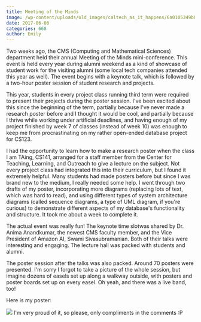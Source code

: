 ```yaml
---
title: Meeting of the Minds
image: /wp-content/uploads/old_images/caltech_as_it_happens/6a0105349b8251970b01bb09a00250970d.jpg
date: 2017-06-06
categories: 668
author: Emily
---
```



Two weeks ago, the CMS (Computing and Mathematical Sciences) department held their annual Meeting of the Minds mini-conference. This event is held every year during alumni weekend as a kind of showcase of student work for the visiting alumni (some local tech companies attended this year as well). The event begins with a keynote talk, which is followed by a two-hour poster session of student research and projects.

This year, students in every project class running third term were required to present their projects during the poster session. I've been excited about this since the beginning of the term, partially because I've never made a research poster before and I thought it would be cool, and partially because I thrive while working under artificial deadlines, and having enough of my project finished by week 7 of classes (instead of week 10) was enough to keep me from procrastinating on my rather open-ended database project for CS123.

I had the opportunity to learn how to make a research poster when the class I am TAing, CS141, arranged for a staff member from the Center for Teaching, Learning, and Outreach to give a lecture on the subject. Not every project class had integrated this into their curriculum, but I found it extremely helpful. Many students had made posters before but since I was brand new to the medium, I really needed some help. I went through two drafts of my poster, incorporating more diagrams (replacing lots of text, which was hard to read), and using different types of system architecture diagrams (called sequence diagrams, a type of UML diagram, if you're curious) to demonstrate different aspects of my database's functionality and structure. It took me about a week to complete it.

The actual event was really fun! The keynote time slotwas shared by Dr. Anima Anandkumar, the newest CMS faculty member, and the Vice President of Amazon AI, Swami Sivasubramanian. Both of their talks were interesting and engaging. The lecture hall was packed with students and alumni.

The poster session after the talks was also packed. Around 70 posters were presented. I'm sorry I forgot to take a picture of the whole session, but imagine dozens of easels set up along a walkway outside, with posters and poster boards set up on every easel. Oh yeah, and there was a live band, too!

Here is my poster:


![](/old_images/caltech_as_it_happens/6a0105349b8251970b01b8d287226d970c.jpg)
I'm very proud of it, so please, only compliments in the comments :P

